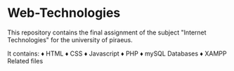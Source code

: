 # Web-Technologies
This repository contains the final assignment of the subject "Internet Technologies" for the university of piraeus.

It contains: ♦ HTML ♦ CSS ♦ Javascript ♦ PHP ♦ mySQL Databases ♦ XAMPP Related files
